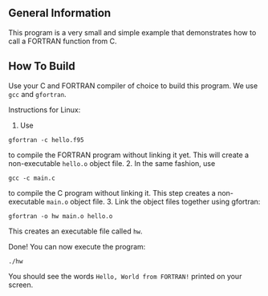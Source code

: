 General Information
-------------------

This program is a very small and simple example that demonstrates how to call a FORTRAN function 
from C.

How To Build
------------

Use your C and FORTRAN compiler of choice to build this program. We use `gcc` and `gfortran`.

Instructions for Linux:

1. Use
  ```shell
  gfortran -c hello.f95
  ```
  to compile the FORTRAN program without linking it yet. This will create a non-executable
  `hello.o` object file.
2. In the same fashion, use
  ```shell
  gcc -c main.c
  ```
  to compile the C program without linking it. This step creates a non-executable `main.o`
  object file.
3. Link the object files together using gfortran:
  ```shell
  gfortran -o hw main.o hello.o
  ```
  This creates an executable file called `hw`.

Done! You can now execute the program:
```shell
./hw
```
You should see the words `Hello, World from FORTRAN!` printed on your screen.
